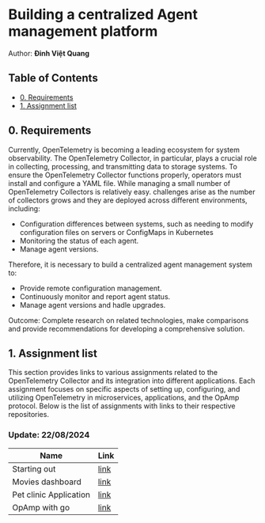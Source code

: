 # Building a centralized Agent management platform
Author: **Đinh Việt Quang**

## Table of Contents 
- [0. Requirements](#0-requirements)
- [1. Assignment list](#1-assignment-list)

## 0. Requirements
Currently, OpenTelemetry is becoming a leading ecosystem for system observability. The OpenTelemetry Collector, in particular, plays a crucial role in collecting, processing, and transmitting data to storage systems. To ensure the OpenTelemetry Collector functions properly, operators must install and configure a YAML file. While managing a small number of OpenTelemetry Collectors is relatively easy.  challenges arise as the number of collectors grows and they are deployed across different environments, including:
+ Configuration differences between systems, such as needing to modify configuration files on servers or ConfigMaps in Kubernetes
+ Monitoring the status of each agent.
+ Manage agent versions.

Therefore, it is necessary to build a centralized agent management system to:
+ Provide remote configuration management.
+ Continuously monitor and report agent status.
+ Manage agent versions and hadle upgrades.

Outcome: Complete research on related technologies, make comparisons and provide recommendations for developing a comprehensive solution.

## 1. Assignment list 
This section provides links to various assignments related to the OpenTelemetry Collector and its integration into different applications. Each assignment focuses on specific aspects of setting up, configuring, and utilizing OpenTelemetry in microservices, applications, and the OpAmp protocol. Below is the list of assignments with links to their respective repositories.

### Update: 22/08/2024
|Name | Link  |
|--------------------------|---|
|Starting out | [link](https://github.com/helloitsurdvq/VDT2024_phase2-OpenTelemetryCollector/tree/main/0_startingOut) |
|Movies dashboard | [link](https://github.com/helloitsurdvq/VDT2024_phase2-OpenTelemetryCollector/tree/main/1_moviesMicroservices) |
|Pet clinic Application | [link](https://github.com/helloitsurdvq/VDT2024_phase2-OpenTelemetryCollector/tree/main/2_petClinic) |
|OpAmp with go | [link](https://github.com/helloitsurdvq/VDT2024_phase2-OpenTelemetryCollector/tree/main/3_opamp-go) |